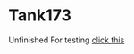 # Tank173
Unfinished
For testing [click this](https://github.com/Thaumiel-Servers/Tank173/tree/Dev)
